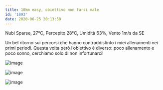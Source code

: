 ```yaml
---
title: 10km easy, obiettivo non farsi male
id: '1893'
date: 2020-06-25 20:13:50
---
```


Nubi Sparse, 27°C, Percepito 28°C, Umidità 63%, Vento 1m/s da SE

Un bel ritorno sui percorsi che hanno contraddistinto i miei allenamenti nei primi periodi. Questa volta però l’obiettivo è diverso: poco allenamento e poco sonno, cerchiamo solo di non infortunarci!

![image](/images/2021/08/IMG_2231.jpg)

![image](/images/2021/08/IMG_2232.jpg)

 ![image](/images/2021/08/20200625-activity-map.png)